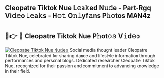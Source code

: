 ## Cleopatre Tiktok Nue L𝚎a𝚔ed N𝚞𝚍e - Part-Rgq Vi𝚍𝚎o L𝚎a𝚔s - H𝚘𝚝 O𝚗𝚕yf𝚊ns P𝚑𝚘tos MAN4z

# <h2><a href="http://kfefgh.oniu.top/?m=Cleopatre+Tiktok+Nue">🔗👉 🔴 Cleopatre Tiktok Nue P𝚑ot𝚘𝚜 V𝚒d𝚎o</a></h2>

[![Cleopatre Tiktok Nue Nu𝚍e𝚜](https://i.imgur.com/0qMVB7G.gif)](http://kfefgh.oniu.top/?m=Cleopatre+Tiktok+Nue)
Social media thought leader Cleopatre Tiktok Nue, celebrated for sharing dance and lifestyle information through performances and personal blogs. Dedicated researcher Cleopatre Tiktok Nue, recognized for their passion and commitment to advancing knowledge in their field.  
